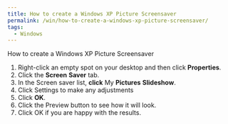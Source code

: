 ```yaml
---
title: How to create a Windows XP Picture Screensaver
permalink: /win/how-to-create-a-windows-xp-picture-screensaver/
tags:
  - Windows
---
```

How to create a Windows XP Picture Screensaver

  1. Right-click an empty spot on your desktop and then click **Properties**.
  2. Click the **Screen** **Saver** tab.
  3. In the Screen saver list, **click** My **Pictures** **Slideshow**.
  4. Click Settings to make any adjustments
  5. Click **OK**.
  6. Click the Preview button to see how it will look.
  7. Click OK if you are happy with the results.
